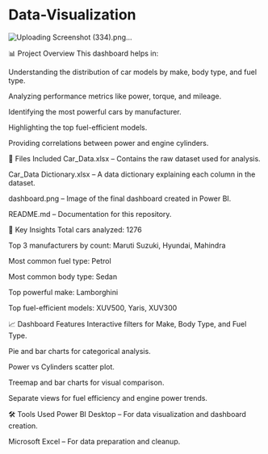 # Data-Visualization
![Uploading Screenshot (334).png…]()

📊 Project Overview This dashboard helps in:

Understanding the distribution of car models by make, body type, and fuel type.

Analyzing performance metrics like power, torque, and mileage.

Identifying the most powerful cars by manufacturer.

Highlighting the top fuel-efficient models.

Providing correlations between power and engine cylinders.

📁 Files Included Car_Data.xlsx – Contains the raw dataset used for analysis.

Car_Data Dictionary.xlsx – A data dictionary explaining each column in the dataset.

dashboard.png – Image of the final dashboard created in Power BI.

README.md – Documentation for this repository.

📌 Key Insights Total cars analyzed: 1276

Top 3 manufacturers by count: Maruti Suzuki, Hyundai, Mahindra

Most common fuel type: Petrol

Most common body type: Sedan

Top powerful make: Lamborghini

Top fuel-efficient models: XUV500, Yaris, XUV300

📈 Dashboard Features Interactive filters for Make, Body Type, and Fuel Type.

Pie and bar charts for categorical analysis.

Power vs Cylinders scatter plot.

Treemap and bar charts for visual comparison.

Separate views for fuel efficiency and engine power trends.

🛠 Tools Used Power BI Desktop – For data visualization and dashboard creation.

Microsoft Excel – For data preparation and cleanup.
